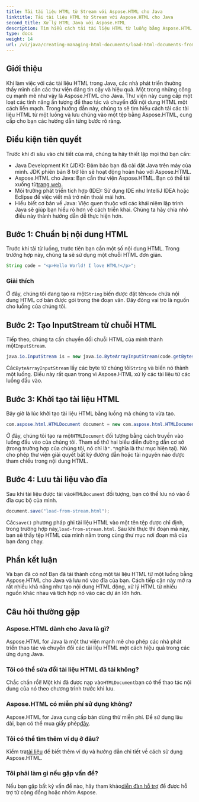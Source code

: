 ```yaml
---
title: Tải tài liệu HTML từ Stream với Aspose.HTML cho Java
linktitle: Tải tài liệu HTML từ Stream với Aspose.HTML cho Java
second_title: Xử lý HTML Java với Aspose.HTML
description: Tìm hiểu cách tải tài liệu HTML từ luồng bằng Aspose.HTML cho Java. Hướng dẫn này cung cấp hướng dẫn từng bước để thao tác HTML liền mạch.
type: docs
weight: 14
url: /vi/java/creating-managing-html-documents/load-html-documents-from-stream/
---
```

## Giới thiệu
Khi làm việc với các tài liệu HTML trong Java, các nhà phát triển thường thấy mình cần các thư viện đáng tin cậy và hiệu quả. Một trong những công cụ mạnh mẽ như vậy là Aspose.HTML cho Java. Thư viện này cung cấp một loạt các tính năng ấn tượng để thao tác và chuyển đổi nội dung HTML một cách liền mạch. Trong hướng dẫn này, chúng ta sẽ tìm hiểu cách tải các tài liệu HTML từ một luồng và lưu chúng vào một tệp bằng Aspose.HTML, cung cấp cho bạn các hướng dẫn từng bước rõ ràng.
## Điều kiện tiên quyết
Trước khi đi sâu vào chi tiết của mã, chúng ta hãy thiết lập mọi thứ bạn cần:
- Java Development Kit (JDK): Đảm bảo bạn đã cài đặt Java trên máy của mình. JDK phiên bản 8 trở lên sẽ hoạt động hoàn hảo với Aspose.HTML.
-  Aspose.HTML cho Java: Bạn cần thư viện Aspose.HTML. Bạn có thể tải xuống từ[trang web](https://releases.aspose.com/html/java/).
- Môi trường phát triển tích hợp (IDE): Sử dụng IDE như IntelliJ IDEA hoặc Eclipse để việc viết mã trở nên thoải mái hơn. 
- Hiểu biết cơ bản về Java: Việc quen thuộc với các khái niệm lập trình Java sẽ giúp bạn hiểu rõ hơn về cách triển khai.
Chúng ta hãy chia nhỏ điều này thành hướng dẫn dễ thực hiện hơn.
## Bước 1: Chuẩn bị nội dung HTML
Trước khi tải từ luồng, trước tiên bạn cần một số nội dung HTML. Trong trường hợp này, chúng ta sẽ sử dụng một chuỗi HTML đơn giản.
```java
String code = "<p>Hello World! I love HTML!</p>";
```
### Giải thích
 Ở đây, chúng tôi đang tạo ra một`String` biến được đặt tên`code` chứa nội dung HTML cơ bản được gói trong thẻ đoạn văn. Đây đóng vai trò là nguồn cho luồng của chúng tôi.
## Bước 2: Tạo InputStream từ chuỗi HTML
 Tiếp theo, chúng ta cần chuyển đổi chuỗi HTML của mình thành một`InputStream`.
```java
java.io.InputStream is = new java.io.ByteArrayInputStream(code.getBytes());
```

 Các`ByteArrayInputStream` lấy các byte từ chúng tôi`String` và biến nó thành một luồng. Điều này rất quan trọng vì Aspose.HTML xử lý các tài liệu từ các luồng đầu vào.
## Bước 3: Khởi tạo tài liệu HTML
Bây giờ là lúc khởi tạo tài liệu HTML bằng luồng mà chúng ta vừa tạo.
```java
com.aspose.html.HTMLDocument document = new com.aspose.html.HTMLDocument(is, ".");
```

 Ở đây, chúng tôi tạo ra một`HTMLDocument` đối tượng bằng cách truyền vào luồng đầu vào của chúng tôi. Tham số thứ hai biểu diễn đường dẫn cơ sở (trong trường hợp của chúng tôi, nó chỉ là`"."`nghĩa là thư mục hiện tại). Nó cho phép thư viện giải quyết bất kỳ đường dẫn hoặc tài nguyên nào được tham chiếu trong nội dung HTML.
## Bước 4: Lưu tài liệu vào đĩa
 Sau khi tài liệu được tải vào`HTMLDocument` đối tượng, bạn có thể lưu nó vào ổ đĩa cục bộ của mình.
```java
document.save("load-from-stream.html");
```

 Các`save()` phương pháp ghi tài liệu HTML vào một tên tệp được chỉ định, trong trường hợp này,`load-from-stream.html`. Sau khi thực thi đoạn mã này, bạn sẽ thấy tệp HTML của mình nằm trong cùng thư mục nơi đoạn mã của bạn đang chạy.
## Phần kết luận
Và bạn đã có nó! Bạn đã tải thành công một tài liệu HTML từ một luồng bằng Aspose.HTML cho Java và lưu nó vào đĩa của bạn. Cách tiếp cận này mở ra rất nhiều khả năng như tạo nội dung HTML động, xử lý HTML từ nhiều nguồn khác nhau và tích hợp nó vào các dự án lớn hơn.

## Câu hỏi thường gặp
### Aspose.HTML dành cho Java là gì?
Aspose.HTML for Java là một thư viện mạnh mẽ cho phép các nhà phát triển thao tác và chuyển đổi các tài liệu HTML một cách hiệu quả trong các ứng dụng Java.
### Tôi có thể sửa đổi tài liệu HTML đã tải không?
 Chắc chắn rồi! Một khi đã được nạp vào`HTMLDocument`bạn có thể thao tác nội dung của nó theo chương trình trước khi lưu.
### Aspose.HTML có miễn phí sử dụng không?
 Aspose.HTML for Java cung cấp bản dùng thử miễn phí. Để sử dụng lâu dài, bạn có thể mua giấy phép[đây](https://purchase.aspose.com/buy).
### Tôi có thể tìm thêm ví dụ ở đâu?
 Kiểm tra[tài liệu](https://reference.aspose.com/html/java/) để biết thêm ví dụ và hướng dẫn chi tiết về cách sử dụng Aspose.HTML.
### Tôi phải làm gì nếu gặp vấn đề?
 Nếu bạn gặp bất kỳ vấn đề nào, hãy tham khảo[diễn đàn hỗ trợ](https://forum.aspose.com/c/html/29) để được hỗ trợ từ cộng đồng hoặc nhóm Aspose.